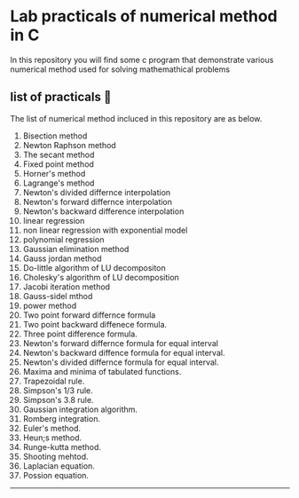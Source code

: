 # Lab practicals of numerical method in C
In this repository you will find some c program that demonstrate various numerical method used for solving mathemathical problems
## list of practicals 📃

The list of numerical method incluced in this repository are as below.

1. Bisection method
2. Newton Raphson method
3. The secant method
4. Fixed point method
5. Horner's method
6. Lagrange's method
7. Newton's divided differnce interpolation
8. Newton's forward differnce interpolation
9. Newton's backward difference interpolation
10. linear regression
11. non linear regression with exponential model
12. polynomial regression
13. Gaussian elimination method
14. Gauss jordan method
15. Do-little algorithm of LU decompositon
16. Cholesky's algorithm of LU decomposition
17. Jacobi iteration method
18. Gauss-sidel mthod
19. power method
20. Two point forward differnce formula
21. Two point backward diffenece formula.
22. Three point difference formula.
23. Newton's forward differnce formula for equal interval
24. Newton's backward diffence formula for equal interval.
25. Newton's divided differnce formula for equal interval.
26. Maxima and minima of tabulated functions.
27. Trapezoidal rule.
28. Simpson's 1/3 rule.
29. Simpson's 3.8 rule.
30. Gaussian integration algorithm.
31. Romberg integration.
32. Euler's method.
33. Heun;s method.
34. Runge-kutta method.
35. Shooting mehtod.
36. Laplacian equation.
37. Possion equation.
---

